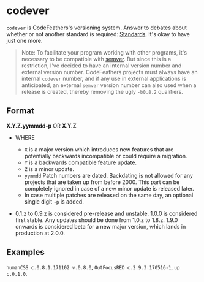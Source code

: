 # codever

`codever` is CodeFeathers's versioning system. Answer to debates about whether or not another standard is required: [Standards](https://xkcd.com/927). It's okay to have just one more.

> Note: To facilitate your program working with other programs, it's necessary to be compatible with [semver](https://semver.org). But since this is a restriction, I've decided to have an internal version number and external version number. CodeFeathers projects must always have an internal `codever` number, and if any use in external applications is anticipated, an external `semver` version number can also used when a release is created, thereby removing the ugly `-b0.8.2` qualifiers.

## Format

**X.Y.Z.yymmdd-p** OR **X.Y.Z**

- WHERE
  - `X` is a major version which introduces new features that are potentially backwards incompatible or could require a migration.
  - `Y` is a backwards compatible feature update.
  - `Z` is a minor update.
  - `yymmdd` Patch numbers are dated. Backdating is not allowed for any projects that are taken up from before 2000. This part can be completely ignored in case of a new minor update is released later.
  - In case multiple patches are released on the same day, an optional single digit `-p` is added.

- 0.1.z to 0.9.z is considered pre-release and unstable. 1.0.0 is considered first stable. Any updates should be done from 1.0.z to 1.8.z. 1.9.0 onwards is considered beta for a new major version, which lands in production at 2.0.0.

## Examples

`humanCSS c.0.8.1.171102 v.0.8.0`, `OutFocusRED c.2.9.3.170516-1`, `up c.0.1.0`.
